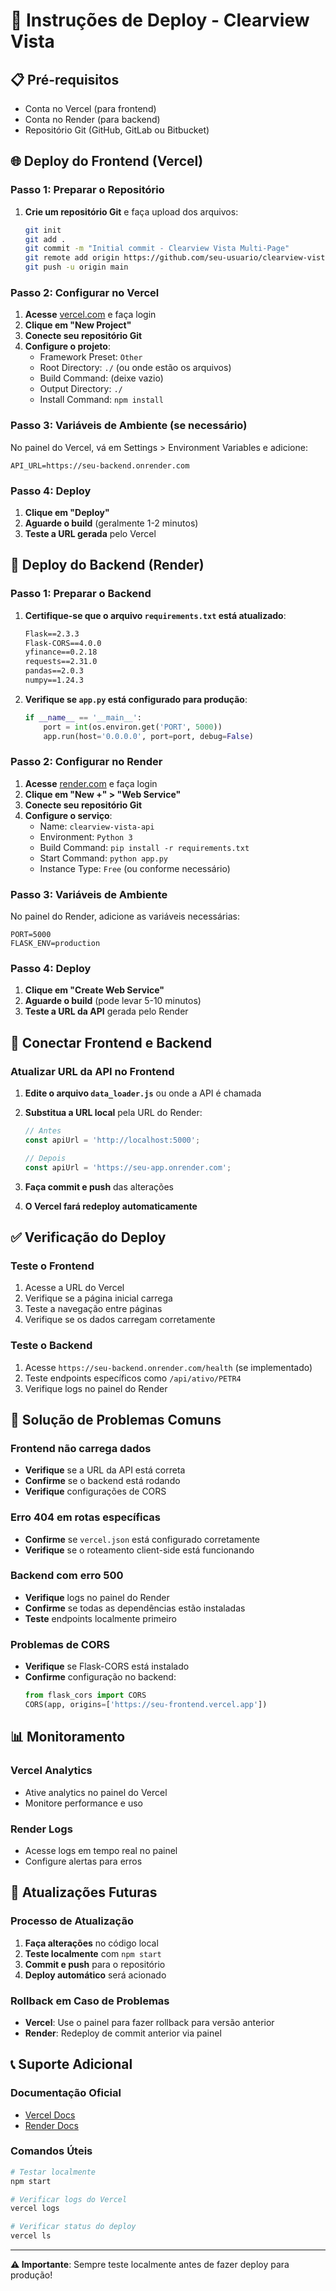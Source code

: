 # 🚀 Instruções de Deploy - Clearview Vista

## 📋 Pré-requisitos

- Conta no Vercel (para frontend)
- Conta no Render (para backend)
- Repositório Git (GitHub, GitLab ou Bitbucket)

## 🌐 Deploy do Frontend (Vercel)

### Passo 1: Preparar o Repositório

1. **Crie um repositório Git** e faça upload dos arquivos:
   ```bash
   git init
   git add .
   git commit -m "Initial commit - Clearview Vista Multi-Page"
   git remote add origin https://github.com/seu-usuario/clearview-vista.git
   git push -u origin main
   ```

### Passo 2: Configurar no Vercel

1. **Acesse** [vercel.com](https://vercel.com) e faça login
2. **Clique em "New Project"**
3. **Conecte seu repositório Git**
4. **Configure o projeto**:
   - Framework Preset: `Other`
   - Root Directory: `./` (ou onde estão os arquivos)
   - Build Command: (deixe vazio)
   - Output Directory: `./`
   - Install Command: `npm install`

### Passo 3: Variáveis de Ambiente (se necessário)

No painel do Vercel, vá em Settings > Environment Variables e adicione:
```
API_URL=https://seu-backend.onrender.com
```

### Passo 4: Deploy

1. **Clique em "Deploy"**
2. **Aguarde o build** (geralmente 1-2 minutos)
3. **Teste a URL gerada** pelo Vercel

## 🔧 Deploy do Backend (Render)

### Passo 1: Preparar o Backend

1. **Certifique-se que o arquivo `requirements.txt` está atualizado**:
   ```txt
   Flask==2.3.3
   Flask-CORS==4.0.0
   yfinance==0.2.18
   requests==2.31.0
   pandas==2.0.3
   numpy==1.24.3
   ```

2. **Verifique se `app.py` está configurado para produção**:
   ```python
   if __name__ == '__main__':
       port = int(os.environ.get('PORT', 5000))
       app.run(host='0.0.0.0', port=port, debug=False)
   ```

### Passo 2: Configurar no Render

1. **Acesse** [render.com](https://render.com) e faça login
2. **Clique em "New +" > "Web Service"**
3. **Conecte seu repositório Git**
4. **Configure o serviço**:
   - Name: `clearview-vista-api`
   - Environment: `Python 3`
   - Build Command: `pip install -r requirements.txt`
   - Start Command: `python app.py`
   - Instance Type: `Free` (ou conforme necessário)

### Passo 3: Variáveis de Ambiente

No painel do Render, adicione as variáveis necessárias:
```
PORT=5000
FLASK_ENV=production
```

### Passo 4: Deploy

1. **Clique em "Create Web Service"**
2. **Aguarde o build** (pode levar 5-10 minutos)
3. **Teste a URL da API** gerada pelo Render

## 🔗 Conectar Frontend e Backend

### Atualizar URL da API no Frontend

1. **Edite o arquivo `data_loader.js`** ou onde a API é chamada
2. **Substitua a URL local** pela URL do Render:
   ```javascript
   // Antes
   const apiUrl = 'http://localhost:5000';
   
   // Depois
   const apiUrl = 'https://seu-app.onrender.com';
   ```

3. **Faça commit e push** das alterações
4. **O Vercel fará redeploy automaticamente**

## ✅ Verificação do Deploy

### Teste o Frontend
1. Acesse a URL do Vercel
2. Verifique se a página inicial carrega
3. Teste a navegação entre páginas
4. Verifique se os dados carregam corretamente

### Teste o Backend
1. Acesse `https://seu-backend.onrender.com/health` (se implementado)
2. Teste endpoints específicos como `/api/ativo/PETR4`
3. Verifique logs no painel do Render

## 🐛 Solução de Problemas Comuns

### Frontend não carrega dados
- **Verifique** se a URL da API está correta
- **Confirme** se o backend está rodando
- **Verifique** configurações de CORS

### Erro 404 em rotas específicas
- **Confirme** se `vercel.json` está configurado corretamente
- **Verifique** se o roteamento client-side está funcionando

### Backend com erro 500
- **Verifique** logs no painel do Render
- **Confirme** se todas as dependências estão instaladas
- **Teste** endpoints localmente primeiro

### Problemas de CORS
- **Verifique** se Flask-CORS está instalado
- **Confirme** configuração no backend:
   ```python
   from flask_cors import CORS
   CORS(app, origins=['https://seu-frontend.vercel.app'])
   ```

## 📊 Monitoramento

### Vercel Analytics
- Ative analytics no painel do Vercel
- Monitore performance e uso

### Render Logs
- Acesse logs em tempo real no painel
- Configure alertas para erros

## 🔄 Atualizações Futuras

### Processo de Atualização
1. **Faça alterações** no código local
2. **Teste localmente** com `npm start`
3. **Commit e push** para o repositório
4. **Deploy automático** será acionado

### Rollback em Caso de Problemas
- **Vercel**: Use o painel para fazer rollback para versão anterior
- **Render**: Redeploy de commit anterior via painel

## 📞 Suporte Adicional

### Documentação Oficial
- [Vercel Docs](https://vercel.com/docs)
- [Render Docs](https://render.com/docs)

### Comandos Úteis
```bash
# Testar localmente
npm start

# Verificar logs do Vercel
vercel logs

# Verificar status do deploy
vercel ls
```

---

**⚠️ Importante**: Sempre teste localmente antes de fazer deploy para produção!

